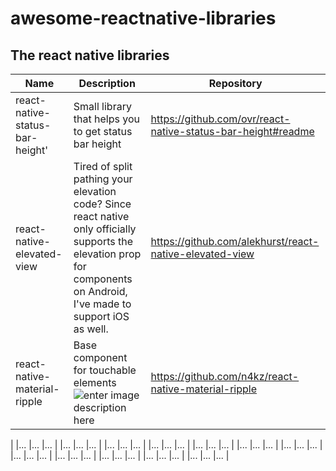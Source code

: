 # awesome-reactnative-libraries

## The react native libraries

|            Name    |Description               |Repository                        |
|------------------|-------------------------------|-----------------------------|
|react-native-status-bar-height'|Small library that helps you to get status bar height            |https://github.com/ovr/react-native-status-bar-height#readme           |
|react-native-elevated-view       |Tired of split pathing your elevation code?  Since react native only officially supports the elevation prop for <View> components on Android, I've made <ElevatedView> to support iOS as well.        |https://github.com/alekhurst/react-native-elevated-view    |
|react-native-material-ripple         |Base component for touchable elements    ![enter image description here](https://cloud.githubusercontent.com/assets/2055622/24832328/459afaf0-1cb6-11e7-975d-accedb67a716.gif)  |https://github.com/n4kz/react-native-material-ripple     

|
|...         |...          |...      |
|...         |...          |...      |
|...         |...          |...      |
|...         |...          |...      |
|...         |...          |...      |
|...         |...          |...      |
|...         |...          |...      |
|...         |...          |...      |
|...         |...          |...      |
|...         |...          |...      |
|...         |...          |...      |
|...         |...          |...      |

